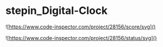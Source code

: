 # stepin_Digital-Clock
![https://www.code-inspector.com/project/28156/score/svg]()



![https://www.code-inspector.com/project/28156/status/svg]()
